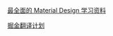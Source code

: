 [最全面的 Material Design 学习资料](https://github.com/Luosunce/material-design-data)

[掘金翻译计划](https://github.com/xitu/gold-miner/blob/master/android.md)

